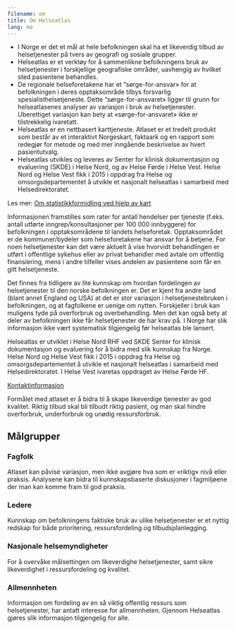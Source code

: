 ```yaml
---
filename: om
title: Om Helseatlas
lang: no
---
```


- I Norge er det et mål at hele befolkningen skal ha et likeverdig tilbud av helsetjenester på tvers av geografi og sosiale grupper.
- Helseatlas er et verktøy for å sammenlikne befolkningens bruk av helsetjenester i forskjellige geografiske områder, uavhengig av hvilket sted pasientene behandles.
- De regionale helseforetakene har et “sørge-for-ansvar» for at befolkningen i deres opptaksområde tilbys forsvarlig spesialisthelsetjeneste. Dette “sørge-for-ansvaret» ligger til grunn for helseatlasenes analyser av variasjon i bruk av helsetjenester. Uberettiget variasjon kan bety at «sørge-for-ansvaret» ikke er tilstrekkelig ivaretatt.
- Helseatlas er en nettbasert karttjeneste. Atlaset er et tredelt produkt som består av et interaktivt Norgeskart, faktaark og en rapport som redegjør for metode og med mer inngående beskrivelse av hvert pasientutvalg.
- Helseatlas utvikles og leveres av Senter for klinisk dokumentasjon og evaluering (SKDE) i Helse Nord, og av Helse Førde i Helse Vest. Helse Nord og Helse Vest fikk i 2015 i oppdrag fra Helse og omsorgsdepartementet å utvikle et nasjonalt helseatlas i samarbeid med Helsedirektoratet.

Les mer: [Om statistikkformidling ved hjelp av kart](/helseatlas/statisk/kart)

Informasjonen framstilles som rater for antall hendelser per tjeneste (f.eks. antall utførte inngrep/konsultasjoner per 100 000 innbyggere) for befolkningen i opptaksområdene til landets helseforetak. Opptaksområdet er de kommuner/bydeler som helseforetakene har ansvar for å betjene. For noen helsetjenester kan det være aktuelt å vise hvorvidt behandlingen er utført i offentlige sykehus eller av privat behandler med avtale om offentlig finansiering, mens i andre tilfeller vises andelen av pasientene som får en gitt helsetjeneste.

Det finnes fra tidligere av lite kunnskap om hvordan fordelingen av helsetjenester til den norske befolkningen er. Det er kjent fra andre land (blant annet England og USA) at det er stor variasjon i helsetjenestebruken i befolkningen, og at fagfolkene er uenige om nytten. Forskjeller i bruk kan muligens tyde på overforbruk og overbehandling. Men det kan også bety at deler av befolkningen ikke får helsetjenester de har krav på. I Norge har slik informasjon ikke vært systematisk tilgjengelig før helseatlas ble lansert.

Helseatlas er utviklet i Helse Nord RHF ved SKDE Senter for klinisk dokumentasjon og evaluering for å bidra med slik kunnskap fra Norge. Helse Nord og Helse Vest fikk i 2015 i oppdrag fra Helse og omsorgsdepartementet å utvikle et nasjonalt helseatlas i samarbeid med Helsedirektoratet. I Helse Vest ivaretas oppdraget av Helse Førde HF.

[Kontaktinformasjon](/helseatlas/statisk/kontakt)

Formålet med atlaset er å bidra til å skape likeverdige tjenester av god kvalitet. Riktig tilbud skal bli tilbudt riktig pasient, og man skal hindre overforbruk, underforbruk og unødig ressursforbruk.

## Målgrupper

### Fagfolk

Atlaset kan påvise variasjon, men ikke avgjøre hva som er «riktig» nivå eller praksis. Analysene kan bidra til kunnskapsbaserte diskusjoner i fagmiljøene der man kan komme fram til god praksis.

### Ledere

Kunnskap om befolkningens faktiske bruk av ulike helsetjenester er et nyttig redskap for både prioritering, ressursfordeling og tilbudsplanlegging.

### Nasjonale helsemyndigheter

For å overvåke målsettingen om likeverdighe helsetjenester, samt sikre likeverdighet i ressursfordeling og kvalitet.

### Allmennheten

Informasjon om fordeling av en så viktig offentlig ressurs som helsetjenester, har antatt interesse for allmennheten. Gjennom Helseatlas gjøres slik informasjon tilgjengelig for alle.
